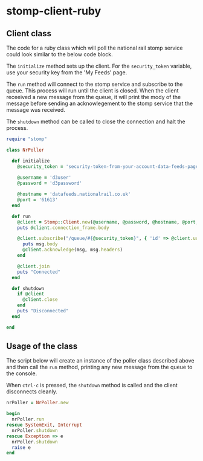 # stomp-client-ruby


## Client class
The code for a ruby class which will poll the national rail stomp service could look similar to the below code block.

The `initialize` method sets up the client. For the `security_token` variable, use your security key from the 'My Feeds' page.

The `run` method will connect to the stomp service and subscribe to the queue. This process will run until the client is closed. When the client receeived a new message from the queue, it will print the mody of the message before sending an acknowlegement to the stomp service that the message was received.

The `shutdown` method can be called to close the connection and halt the process.

``` ruby
require "stomp"

class NrPoller

  def initialize
    @security_token = 'security-token-from-your-account-data-feeds-page'
 
    @username = 'd3user'
    @password = 'd3password'

    @hostname = 'datafeeds.nationalrail.co.uk'
    @port = '61613'
  end

  def run
    @client = Stomp::Client.new(@username, @password, @hostname, @port, true)
    puts @client.connection_frame.body

    @client.subscribe("/queue/#{@security_token}", { 'id' => @client.uuid(), 'ack' => 'auto' }) do |msg|
      puts msg.body
      @client.acknowledge(msg, msg.headers)
    end

    @client.join
    puts "Connected"
  end

  def shutdown
    if @client
      @client.close
    end
    puts "Disconnected"
  end

end

```

## Usage of the class

The script below will create an instance of the poller class described above and then call the `run` method, printing any new message from the queue to the console.

When `ctrl-c` is pressed, the `shutdown` method is called and the client disconnects cleanly.

``` ruby
nrPoller = NrPoller.new

begin
  nrPoller.run
rescue SystemExit, Interrupt
  nrPoller.shutdown
rescue Exception => e
  nrPoller.shutdown
  raise e
end
```